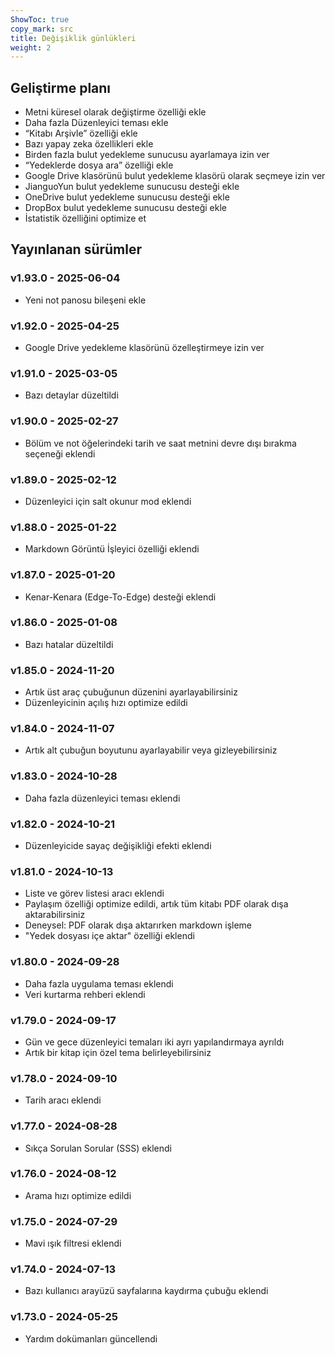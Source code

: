 ```yaml
---
ShowToc: true
copy_mark: src
title: Değişiklik günlükleri
weight: 2
---
```


## Geliştirme planı

- Metni küresel olarak değiştirme özelliği ekle
- Daha fazla Düzenleyici teması ekle
- “Kitabı Arşivle” özelliği ekle
- Bazı yapay zeka özellikleri ekle
- Birden fazla bulut yedekleme sunucusu ayarlamaya izin ver
- “Yedeklerde dosya ara” özelliği ekle
- Google Drive klasörünü bulut yedekleme klasörü olarak seçmeye izin ver
- JianguoYun bulut yedekleme sunucusu desteği ekle
- OneDrive bulut yedekleme sunucusu desteği ekle
- DropBox bulut yedekleme sunucusu desteği ekle
- İstatistik özelliğini optimize et

## Yayınlanan sürümler

### v1.93.0 - 2025-06-04

- Yeni not panosu bileşeni ekle

### v1.92.0 - 2025-04-25

- Google Drive yedekleme klasörünü özelleştirmeye izin ver

### v1.91.0 - 2025-03-05

- Bazı detaylar düzeltildi

### v1.90.0 - 2025-02-27

- Bölüm ve not öğelerindeki tarih ve saat metnini devre dışı bırakma seçeneği eklendi

### v1.89.0 - 2025-02-12

- Düzenleyici için salt okunur mod eklendi

### v1.88.0 - 2025-01-22

- Markdown Görüntü İşleyici özelliği eklendi

### v1.87.0 - 2025-01-20

- Kenar-Kenara (Edge-To-Edge) desteği eklendi

### v1.86.0 - 2025-01-08

- Bazı hatalar düzeltildi

### v1.85.0 - 2024-11-20

- Artık üst araç çubuğunun düzenini ayarlayabilirsiniz
- Düzenleyicinin açılış hızı optimize edildi

### v1.84.0 - 2024-11-07

- Artık alt çubuğun boyutunu ayarlayabilir veya gizleyebilirsiniz

### v1.83.0 - 2024-10-28

- Daha fazla düzenleyici teması eklendi

### v1.82.0 - 2024-10-21

- Düzenleyicide sayaç değişikliği efekti eklendi

### v1.81.0 - 2024-10-13

- Liste ve görev listesi aracı eklendi
- Paylaşım özelliği optimize edildi, artık tüm kitabı PDF olarak dışa aktarabilirsiniz
- Deneysel: PDF olarak dışa aktarırken markdown işleme
- "Yedek dosyası içe aktar" özelliği eklendi

### v1.80.0 - 2024-09-28

- Daha fazla uygulama teması eklendi
- Veri kurtarma rehberi eklendi

### v1.79.0 - 2024-09-17

- Gün ve gece düzenleyici temaları iki ayrı yapılandırmaya ayrıldı
- Artık bir kitap için özel tema belirleyebilirsiniz

### v1.78.0 - 2024-09-10

- Tarih aracı eklendi

### v1.77.0 - 2024-08-28

- Sıkça Sorulan Sorular (SSS) eklendi

### v1.76.0 - 2024-08-12

- Arama hızı optimize edildi

### v1.75.0 - 2024-07-29

- Mavi ışık filtresi eklendi

### v1.74.0 - 2024-07-13

- Bazı kullanıcı arayüzü sayfalarına kaydırma çubuğu eklendi

### v1.73.0 - 2024-05-25

- Yardım dokümanları güncellendi
